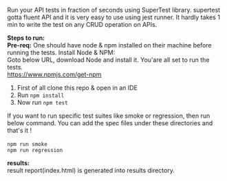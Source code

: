 Run your API tests in fraction of seconds using SuperTest library.
supertest gotta fluent API and it is very easy to use using jest runner.
It hardly takes 1 min to write the test on any CRUD operation on APIs.

<b>Steps to run:</b><br>
<b>Pre-req:</b> One should have node & npm installed on their machine before running the tests.
Install Node & NPM:<br>
Goto below URL, download Node and install it. You'are all set to run the tests.<br>
https://www.npmjs.com/get-npm

1. First of all clone this repo & open in an IDE
2. Run `npm install`
3. Now run `npm test`

If you want to run specific test suites like smoke or regression, then run below command.
You can add the spec files under these directories and that's it !<br><br>
`npm run smoke` <br>
`npm run regression`

<b>results:</b><br>
result report(index.html) is generated into results directory.